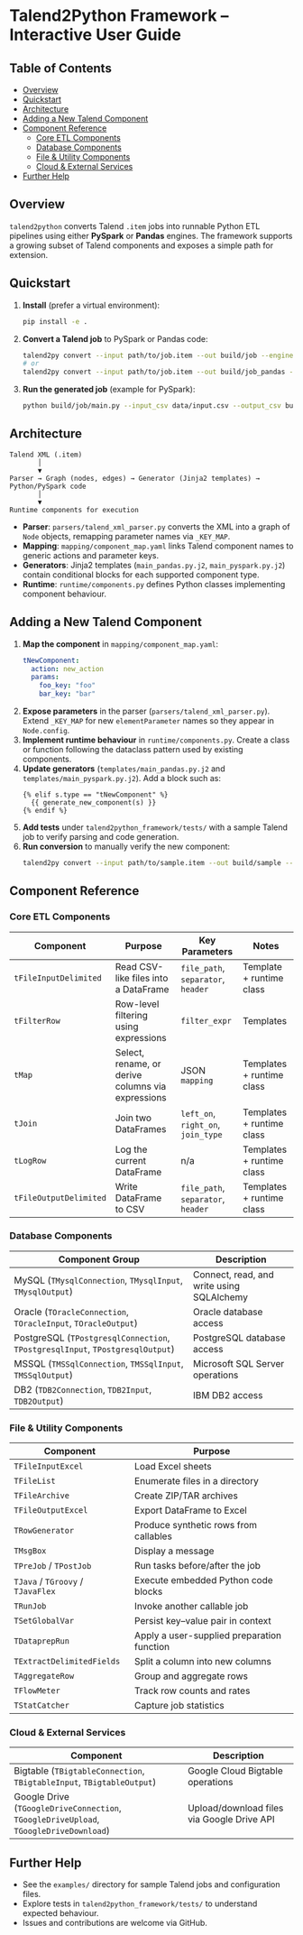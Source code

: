# Talend2Python Framework – Interactive User Guide

## Table of Contents
- [Overview](#overview)
- [Quickstart](#quickstart)
- [Architecture](#architecture)
- [Adding a New Talend Component](#adding-a-new-talend-component)
- [Component Reference](#component-reference)
  - [Core ETL Components](#core-etl-components)
  - [Database Components](#database-components)
  - [File & Utility Components](#file--utility-components)
  - [Cloud & External Services](#cloud--external-services)
- [Further Help](#further-help)

## Overview
`talend2python` converts Talend `.item` jobs into runnable Python ETL pipelines using either **PySpark** or **Pandas** engines. The framework supports a growing subset of Talend components and exposes a simple path for extension.

## Quickstart
1. **Install** (prefer a virtual environment):
   ```bash
   pip install -e .
   ```
2. **Convert a Talend job** to PySpark or Pandas code:
   ```bash
   talend2py convert --input path/to/job.item --out build/job --engine pyspark
   # or
   talend2py convert --input path/to/job.item --out build/job_pandas --engine pandas
   ```
3. **Run the generated job** (example for PySpark):
   ```bash
   python build/job/main.py --input_csv data/input.csv --output_csv build/output.csv
   ```

## Architecture
```
Talend XML (.item)
       │
       ▼
Parser → Graph (nodes, edges) → Generator (Jinja2 templates) → Python/PySpark code
       │
       ▼
Runtime components for execution
```
- **Parser**: `parsers/talend_xml_parser.py` converts the XML into a graph of `Node` objects, remapping parameter names via `_KEY_MAP`.
- **Mapping**: `mapping/component_map.yaml` links Talend component names to generic actions and parameter keys.
- **Generators**: Jinja2 templates (`main_pandas.py.j2`, `main_pyspark.py.j2`) contain conditional blocks for each supported component type.
- **Runtime**: `runtime/components.py` defines Python classes implementing component behaviour.

## Adding a New Talend Component
1. **Map the component** in `mapping/component_map.yaml`:
   ```yaml
   tNewComponent:
     action: new_action
     params:
       foo_key: "foo"
       bar_key: "bar"
   ```
2. **Expose parameters** in the parser (`parsers/talend_xml_parser.py`). Extend `_KEY_MAP` for new `elementParameter` names so they appear in `Node.config`.
3. **Implement runtime behaviour** in `runtime/components.py`. Create a class or function following the dataclass pattern used by existing components.
4. **Update generators** (`templates/main_pandas.py.j2` and `templates/main_pyspark.py.j2`). Add a block such as:
   ```jinja
   {% elif s.type == "tNewComponent" %}
     {{ generate_new_component(s) }}
   {% endif %}
   ```
5. **Add tests** under `talend2python_framework/tests/` with a sample Talend job to verify parsing and code generation.
6. **Run conversion** to manually verify the new component:
   ```bash
   talend2py convert --input path/to/sample.item --out build/sample --engine pyspark
   ```

## Component Reference
### Core ETL Components
| Component | Purpose | Key Parameters | Notes |
|-----------|---------|----------------|-------|
| `tFileInputDelimited` | Read CSV-like files into a DataFrame | `file_path`, `separator`, `header` | Template + runtime class |
| `tFilterRow` | Row-level filtering using expressions | `filter_expr` | Templates |
| `tMap` | Select, rename, or derive columns via expressions | JSON `mapping` | Templates + runtime class |
| `tJoin` | Join two DataFrames | `left_on`, `right_on`, `join_type` | Templates + runtime class |
| `tLogRow` | Log the current DataFrame | n/a | Templates + runtime class |
| `tFileOutputDelimited` | Write DataFrame to CSV | `file_path`, `separator`, `header` | Templates + runtime class |

### Database Components
| Component Group | Description |
|-----------------|-------------|
| MySQL (`TMysqlConnection`, `TMysqlInput`, `TMysqlOutput`) | Connect, read, and write using SQLAlchemy |
| Oracle (`TOracleConnection`, `TOracleInput`, `TOracleOutput`) | Oracle database access |
| PostgreSQL (`TPostgresqlConnection`, `TPostgresqlInput`, `TPostgresqlOutput`) | PostgreSQL database access |
| MSSQL (`TMSSqlConnection`, `TMSSqlInput`, `TMSSqlOutput`) | Microsoft SQL Server operations |
| DB2 (`TDB2Connection`, `TDB2Input`, `TDB2Output`) | IBM DB2 access |

### File & Utility Components
| Component | Purpose |
|-----------|---------|
| `TFileInputExcel` | Load Excel sheets |
| `TFileList` | Enumerate files in a directory |
| `TFileArchive` | Create ZIP/TAR archives |
| `TFileOutputExcel` | Export DataFrame to Excel |
| `TRowGenerator` | Produce synthetic rows from callables |
| `TMsgBox` | Display a message |
| `TPreJob` / `TPostJob` | Run tasks before/after the job |
| `TJava` / `TGroovy` / `TJavaFlex` | Execute embedded Python code blocks |
| `TRunJob` | Invoke another callable job |
| `TSetGlobalVar` | Persist key–value pair in context |
| `TDataprepRun` | Apply a user-supplied preparation function |
| `TExtractDelimitedFields` | Split a column into new columns |
| `TAggregateRow` | Group and aggregate rows |
| `TFlowMeter` | Track row counts and rates |
| `TStatCatcher` | Capture job statistics |

### Cloud & External Services
| Component | Description |
|-----------|-------------|
| Bigtable (`TBigtableConnection`, `TBigtableInput`, `TBigtableOutput`) | Google Cloud Bigtable operations |
| Google Drive (`TGoogleDriveConnection`, `TGoogleDriveUpload`, `TGoogleDriveDownload`) | Upload/download files via Google Drive API |

## Further Help
- See the `examples/` directory for sample Talend jobs and configuration files.
- Explore tests in `talend2python_framework/tests/` to understand expected behaviour.
- Issues and contributions are welcome via GitHub.


